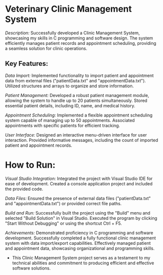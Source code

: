 # Veterinary Clinic Management System

*Description:*
Successfully developed a Clinic Management System, showcasing my skills in C programming and software design. 
The system efficiently manages patient records and appointment scheduling, providing a seamless solution for clinic operations.

## Key Features:

*Data Import:*
Implemented functionality to import patient and appointment data from external files ("patientData.txt" and "appointmentData.txt").
Utilized structures and arrays to organize and store information.

*Patient Management:*
Developed a robust patient management module, allowing the system to handle up to 20 patients simultaneously.
Stored essential patient details, including ID, name, and medical history.

*Appointment Scheduling:*
Implemented a flexible appointment scheduling system capable of managing up to 50 appointments.
Associated appointments with specific patients for efficient tracking.

*User Interface:*
Designed an interactive menu-driven interface for user interaction.
Provided informative messages, including the count of imported patient and appointment records.

# How to Run:

*Visual Studio Integration:*
Integrated the project with Visual Studio IDE for ease of development.
Created a console application project and included the provided code.

*Data Files:*
Ensured the presence of external data files ("patientData.txt" and "appointmentData.txt") or provided correct file paths.

*Build and Run:*
Successfully built the project using the "Build" menu and selected "Build Solution" in Visual Studio.
Executed the program by clicking "Start Without Debugging" or using the shortcut Ctrl + F5.

*Achievements:*
Demonstrated proficiency in C programming and software development.
Successfully completed a fully functional clinic management system with data import/export capabilities.
Effectively managed patient and appointment data, showcasing organizational and programming skills.

- This Clinic Management System project serves as a testament to my technical abilities and commitment to producing efficient and effective software solutions.
